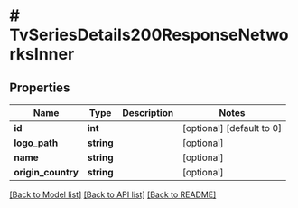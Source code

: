 # # TvSeriesDetails200ResponseNetworksInner

## Properties

Name | Type | Description | Notes
------------ | ------------- | ------------- | -------------
**id** | **int** |  | [optional] [default to 0]
**logo_path** | **string** |  | [optional]
**name** | **string** |  | [optional]
**origin_country** | **string** |  | [optional]

[[Back to Model list]](../../README.md#models) [[Back to API list]](../../README.md#endpoints) [[Back to README]](../../README.md)
